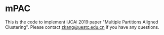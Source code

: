 # mPAC
This is the code to implement IJCAI 2019 paper "Multiple Partitions Aligned Clustering". Please contact zkang@uestc.edu.cn if you have any questions.
